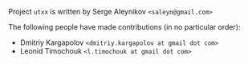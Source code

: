 Project `utxx` is written by Serge Aleynikov `<saleyn@gmail.com>`

The following people have made contributions (in no particular order):

* Dmitriy Kargapolov `<dmitriy.kargapolov at gmail dot com>`
* Leonid Timochouk   `<l.timochouk at gmail dot com>`
